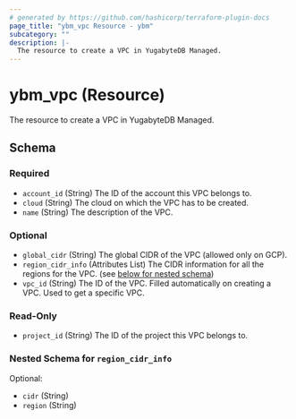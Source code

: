 ```yaml
---
# generated by https://github.com/hashicorp/terraform-plugin-docs
page_title: "ybm_vpc Resource - ybm"
subcategory: ""
description: |-
  The resource to create a VPC in YugabyteDB Managed.
---
```


# ybm_vpc (Resource)

The resource to create a VPC in YugabyteDB Managed.



<!-- schema generated by tfplugindocs -->
## Schema

### Required

- `account_id` (String) The ID of the account this VPC belongs to.
- `cloud` (String) The cloud on which the VPC has to be created.
- `name` (String) The description of the VPC.

### Optional

- `global_cidr` (String) The global CIDR of the VPC (allowed only on GCP).
- `region_cidr_info` (Attributes List) The CIDR information for all the regions for the VPC. (see [below for nested schema](#nestedatt--region_cidr_info))
- `vpc_id` (String) The ID of the VPC. Filled automatically on creating a VPC. Used to get a specific VPC.

### Read-Only

- `project_id` (String) The ID of the project this VPC belongs to.

<a id="nestedatt--region_cidr_info"></a>
### Nested Schema for `region_cidr_info`

Optional:

- `cidr` (String)
- `region` (String)


